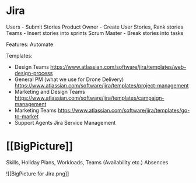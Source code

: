 # Jira

Users - Submit Stories
Product Owner - Create User Stories, Rank stories
Teams - Insert stories into sprints
Scrum Master - Break stories into tasks

 Features: Automate
 
 Templates:
 
 - Design Teams
 https://www.atlassian.com/software/jira/templates/web-design-process
- General PM (what we use for Drone Delivery)
https://www.atlassian.com/software/jira/templates/project-management
- Marketing and Design Teams
https://www.atlassian.com/software/jira/templates/campaign-management
- Marketing Teams
https://www.atlassian.com/software/jira/templates/go-to-market
- Support Agents
Jira Service Management

# [[BigPicture]]

Skills, Holiday Plans, Workloads, Teams (Availability etc.)
Absences

![[BigPicture for Jira.png]]